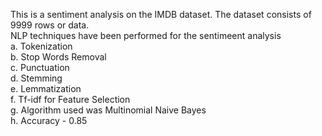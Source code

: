 This is a sentiment analysis on the IMDB dataset. The dataset consists of 9999 rows or data. <br>
NLP techniques have been performed for the sentimeent analysis<br>
a. Tokenization<br>
b. Stop Words Removal<br>
c. Punctuation<br>
d. Stemming <br>
e. Lemmatization <br>
f. Tf-idf for Feature Selection <br>
g. Algorithm used was Multinomial Naive Bayes <br>
h. Accuracy - 0.85 <br>
